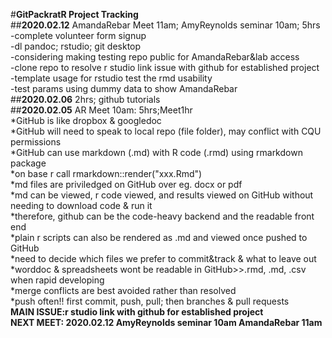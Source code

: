 #**GitPackratR Project Tracking**
<br>##**2020.02.12** AmandaRebar Meet 11am; AmyReynolds seminar 10am; 5hrs
<br> -complete volunteer form signup
<br> -dl pandoc; rstudio; git desktop
<br> -considering making testing repo public for AmandaRebar&lab access
<br> -clone repo to resolve r studio link issue with github for established project
<br> -template usage for rstudio test the rmd usability
<br> -test params using dummy data to show AmandaRebar
<br>##**2020.02.06** 2hrs; github tutorials
<br>##**2020.02.05** AR Meet 10am: 5hrs;Meet1hr
<br>*GitHub is like dropbox & googledoc
<br>*GitHub will need to speak to local repo (file folder), may conflict with CQU permissions
<br>*GitHub can use markdown (.md) with R code (.rmd) using rmarkdown package
<br>*on base r call rmarkdown::render("xxx.Rmd")
<br>*md files are priviledged on GitHub over eg. docx or pdf
<br>*md can be viewed, r code viewed, and results viewed on GitHub without needing to download code & run it
<br>*therefore, github can be the code-heavy backend and the readable front end
<br>*plain r scripts can also be rendered as .md and viewed once pushed to GitHub
<br>*need to decide which files we prefer to commit&track & what to leave out
<br>*worddoc & spreadsheets wont be readable in GitHub>>.rmd, .md, .csv when rapid developing
<br>*merge conflicts are best avoided rather than resolved
<br>*push often!! first commit, push, pull; then branches & pull requests
<br>**MAIN ISSUE:r studio link with github for established project**
<br>**NEXT MEET: 2020.02.12 AmyReynolds seminar 10am AmandaRebar 11am**


 
